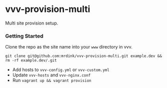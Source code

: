 # vvv-provision-multi #

Multi site provision setup.

### Getting Started ###

Clone the repo as the site name into your `www` directory in vvv.

`git clone git@github.com:mrdink/vvv-provision-multi.git example.dev && rm -rf example.dev/.git`

* Add hosts to `vvv-config.yml` or `vvv-custom.yml`
* Update `vvv-hosts` and `vvv-nginx.conf`
* Run `vagrant up && vagrant provision`
